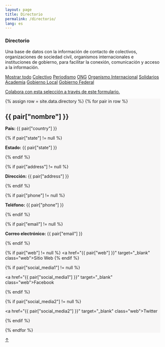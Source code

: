 ```yaml
---
layout: page
title: Directorio
permalink: /directorio/
lang: es
---
```


<h3>Directorio</h3>

<div class="directorio">
<p class="intro">Una base de datos con la información de contacto de colectivos, organizaciones de sociedad civil, organismos internacionales e instituciones de gobierno, para facilitar la conexión, comunicación y acceso a la información.</p>
</div>

<div class="side">
  <a href="#" class="tag factive" data-filter="all">Mostrar todo</a>
  <a href="#" class="tag" data-filter=".Colectivo">Colectivo</a>
  <a href="#" class="tag" data-filter=".Periodismo">Periodismo</a>
  <a href="#" class="tag" data-filter=".ONG">ONG</a>
  <a href="#" class="tag" data-filter=".OrganismoInternacional">Organismo Internacional</a>
  <a href="#" class="tag" data-filter=".Solidarios">Solidarios</a>
  <a href="#" class="tag" data-filter=".Academia">Academia</a>
  <a href="#" class="tag" data-filter=".GobiernoLocal">Gobierno Local</a>
  <a href="#" class="tag" data-filter=".GobiernoFederal">Gobierno Federal</a>
  <p><a href="#" target="_blank">Colabora con esta selección a través de este formulario.</a></p>  
</div>

<div class="directorio" style="background-color: #F7F6F6;">

{% assign row = site.data.directory %}
{% for pair in row %}

<!-- <div class="line animatable fadeInUp {{ pair["type"] }} {{ pair["country"] }}">-->
<div class="line {{ pair["type"] }} {{ pair["country"] }}">

  <h2>{{ pair["nombre"] }}</h2>

  <!--<p><strong>{{ pair["type"] }}</strong></p>-->
  <p><strong>País:</strong> {{ pair["country"] }}</p>

  {% if pair["state"] != null %}
    <p><strong>Estado:</strong> {{ pair["state"] }}</p>
  {% endif %}

  {% if pair["address"] != null %}
    <p><strong>Dirección:</strong> {{ pair["address"] }} </p>
  {% endif %}

  {% if pair["phone"] != null %}
    <p><strong>Teléfono:</strong> {{ pair["phone"] }}</p>
  {% endif %}

  {% if pair["email"] != null %}
    <p><strong>Correo electrónico:</strong> {{ pair["email"] }}</p>
  {% endif %}

  {% if pair["web"] != null %}
    <a href="{{ pair["web"] }}" target="_blank" class="web">Sitio Web</a>
  {% endif %}

  {% if pair["social_media1"] != null %}
    <p><a href="{{ pair["social_media1"] }}" target="_blank" class="web">Facebook</a></p>
  {% endif %}

  {% if pair["social_media2"] != null %}
    <p><a href="{{ pair["social_media2"] }}" target="_blank" class="web">Twitter</a></p>
  {% endif %}

  </div>

{% endfor %}
</div><!-- directorio -->


<a href="#" id="top">↑</a>
